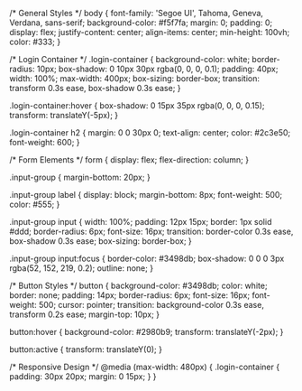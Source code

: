/* General Styles */
body {
    font-family: 'Segoe UI', Tahoma, Geneva, Verdana, sans-serif;
    background-color: #f5f7fa;
    margin: 0;
    padding: 0;
    display: flex;
    justify-content: center;
    align-items: center;
    min-height: 100vh;
    color: #333;
}

/* Login Container */
.login-container {
    background-color: white;
    border-radius: 10px;
    box-shadow: 0 10px 30px rgba(0, 0, 0, 0.1);
    padding: 40px;
    width: 100%;
    max-width: 400px;
    box-sizing: border-box;
    transition: transform 0.3s ease, box-shadow 0.3s ease;
}

.login-container:hover {
    box-shadow: 0 15px 35px rgba(0, 0, 0, 0.15);
    transform: translateY(-5px);
}

.login-container h2 {
    margin: 0 0 30px 0;
    text-align: center;
    color: #2c3e50;
    font-weight: 600;
}

/* Form Elements */
form {
    display: flex;
    flex-direction: column;
}

.input-group {
    margin-bottom: 20px;
}

.input-group label {
    display: block;
    margin-bottom: 8px;
    font-weight: 500;
    color: #555;
}

.input-group input {
    width: 100%;
    padding: 12px 15px;
    border: 1px solid #ddd;
    border-radius: 6px;
    font-size: 16px;
    transition: border-color 0.3s ease, box-shadow 0.3s ease;
    box-sizing: border-box;
}

.input-group input:focus {
    border-color: #3498db;
    box-shadow: 0 0 0 3px rgba(52, 152, 219, 0.2);
    outline: none;
}

/* Button Styles */
button {
    background-color: #3498db;
    color: white;
    border: none;
    padding: 14px;
    border-radius: 6px;
    font-size: 16px;
    font-weight: 500;
    cursor: pointer;
    transition: background-color 0.3s ease, transform 0.2s ease;
    margin-top: 10px;
}

button:hover {
    background-color: #2980b9;
    transform: translateY(-2px);
}

button:active {
    transform: translateY(0);
}

/* Responsive Design */
@media (max-width: 480px) {
    .login-container {
        padding: 30px 20px;
        margin: 0 15px;
    }
}

